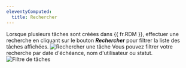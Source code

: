 ```yaml
---
eleventyComputed:
  title: Rechercher
---
```

Lorsque plusieurs tâches sont créées dans {{ fr.RDM }}, effectuer une recherche en cliquant sur le bouton ***Rechercher*** pour filtrer la liste des tâches affichées.
![Rechercher une tâche](https://cdnweb.devolutions.net/docs/fr/rdm/mac/clip4083.png)
Vous pouvez filtrer votre recherche par date d'échéance, nom d'utilisateur ou statut.
![Filtre de tâches](https://cdnweb.devolutions.net/docs/fr/rdm/mac/clip0064.png)
